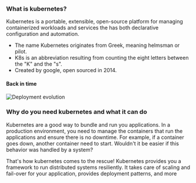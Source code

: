 
### What is kubernetes?

Kubernetes is a portable, extensible, open-source platform for managing containerized workloads and services the has both declarative configuration and automation. 

- The name Kubernetes originates from Greek, meaning helmsman or pilot.
- K8s is an abbreviation resulting from counting the eight letters between the "K" and the "s". 
- Created by google, open sourced in 2014.

#### Back in time

![Deployment evolution](https://d33wubrfki0l68.cloudfront.net/26a177ede4d7b032362289c6fccd448fc4a91174/eb693/images/docs/container_evolution.svg)

### Why do you need kubernetes and what it can do
Kubernetes are a good way to bundle and run you applications. In a production environment, you need to manage the containers that run the applications and ensure there is no downtime. For example, if a container goes down, another container need to start. Wouldn't it be easier if this behavior was handled by a system?

That's how kubernetes comes to the rescue! Kubernetes provides you a framework to run distributed systems resiliently. It takes care of scaling and fail-over for your application, provides deployment patterns, and more

